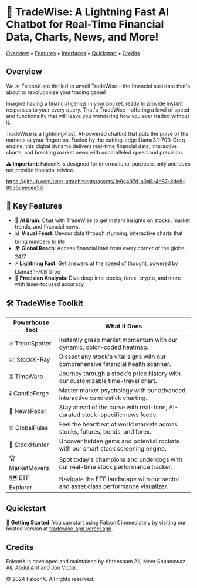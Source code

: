 # 🚀 TradeWise: A Lightning Fast AI Chatbot for Real-Time Financial Data, Charts, News, and More!

[Overview](#overview) • [Features](#features) • [Interfaces](#interfaces) • [Quickstart](#quickstart) • [Credits](#credits)

## Overview

We at FalconX are thrilled to unveil TradeWise – the financial assistant that's about to revolutionize your trading game!

Imagine having a financial genius in your pocket, ready to provide instant responses to your every query. That's TradeWise – offering a level of speed and functionality that will leave you wondering how you ever traded without it.

TradeWise is a lightning-fast, AI-powered chatbot that puts the pulse of the markets at your fingertips. Fueled by the cutting-edge Llama3.1-70B-Groq engine, this digital dynamo delivers real-time financial data, interactive charts, and breaking market news with unparalleled speed and precision.


⚠️ **Important**: FalconX is designed for informational purposes only and does not provide financial advice.


https://github.com/user-attachments/assets/1e9c497d-a0d8-4e87-8de8-8035ceecee56

## 🌟 Key Features

- 🧠 **AI Brain**: Chat with TradeWise to get instant insights on stocks, market trends, and financial news.
- 📊 **Visual Feast**: Devour data through stunning, interactive charts that bring numbers to life
- 🌍 **Global Reach**: Access financial intel from every corner of the globe, 24/7
- ⚡ **Lightning Fast**: Get answers at the speed of thought, powered by Llama3.1-70B Groq
- 🎯 **Precision Analysis**: Dive deep into stocks, forex, crypto, and more with laser-focused accuracy

## 🛠️ TradeWise Toolkit

| Powerhouse Tool | What It Does |
|-----------------|--------------|
| 🔥 TrendSpotter | Instantly grasp market momentum with our dynamic, color-coded heatmap. |
| 💹 StockX-Ray | Dissect any stock's vital signs with our comprehensive financial health scanner. |
| ⏳ TimeWarp | Journey through a stock's price history with our customizable time-travel chart. |
| 🕯️ CandleForge | Master market psychology with our advanced, interactive candlestick charting. |
| 📡 NewsRadar | Stay ahead of the curve with real-time, AI-curated stock-specific news feeds. |
| 🌐 GlobalPulse | Feel the heartbeat of world markets across stocks, futures, bonds, and forex. |
| 🎯 StockHunter | Uncover hidden gems and potential rockets with our smart stock screening engine. |
| 🏆 MarketMovers | Spot today's champions and underdogs with our real-time stock performance tracker. |
| 🗺️ ETF Explorer | Navigate the ETF landscape with our sector and asset class performance visualizer. |

## Quickstart

🚀 **Getting Started**: You can start using FalconX immediately by visiting our hosted version at [tradewise-app.vercel.app](https://trade-wise-theta.vercel.app/).

## Credits
FalconX is developed and maintained by Ahthesham Ali, Meer Shahnawaz Ali, Abdul Arif and Jon Victor. 

© 2024 FalconX. All rights reserved.
